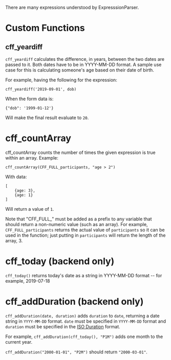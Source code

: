 There are many expressions understood by ExpresssionParser.

# Custom Functions

## cff_yeardiff
`cff_yeardiff` calculates the difference, in years, between the two dates are passed to it. Both dates have to be in YYYY-MM-DD format. A sample use case for this is calculating someone's age based on their date of birth.

For example, having the following for the expression:

```
cff_yeardiff('2019-09-01', dob)
```

When the form data is:

```
{"dob": '1999-01-12'}
```

Will make the final result evaluate to `20`.

# cff_countArray
cff_countArray counts the number of times the given expression is true within an array. Example:

```
cff_countArray(CFF_FULL_participants, "age > 2")
```

With data:
```
[
    {age: 3},
    {age: 1}
]
```

Will return a value of `1`.

Note that "CFF_FULL_" must be added as a prefix to any variable that should return a non-numeric value (such as an array). For example, `CFF_FULL_participants` returns the actual value of `participants` so it can be used in the function; just putting in `participants` will return the length of the array, 3.

# cff_today (backend only)
`cff_today()` returns today's date as a string in YYYY-MM-DD format -- for example, 2019-07-18

# cff_addDuration (backend only)
`cff_addDuration(date, duration)` adds `duration` to `date`, returning a date string in `YYYY-MM-DD` format. `date` must be specified in `YYYY-MM-DD` format and `duration` must be specified in the [ISO Duration](https://en.wikipedia.org/wiki/ISO_8601#Durations) format.

For example, `cff_addDuration(cff_today(), "P1M")` adds one month to the current year.

`cff_addDuration("2000-01-01", "P2M")` should return `"2000-03-01"`.